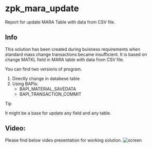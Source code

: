 # zpk_mara_update

Report for update MARA Table with data from CSV file.

## Info
This solution has been created during buisness requirements when standard mass change transactions became insufficient. It is based on change MATKL field in MARA table with data from CSV file.

You can find two versions of program.
1. Directly change in databese table
2. Using BAPIs:
    - BAPI_MATERIAL_SAVEDATA
    - BAPI_TRANSACTION_COMMIT

> [!TIP]
> It might be a base for update any field and any table.

## Video:
Please find below video presentation for working solution.
![screen]( )



